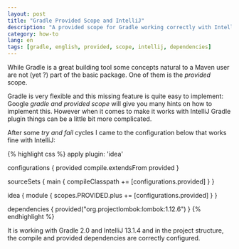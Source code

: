 ```yaml
---
layout: post
title: "Gradle Provided Scope and IntelliJ"
description: "A provided scope for Gradle working correctly with IntelliJ"
category: how-to
lang: en
tags: [gradle, english, provided, scope, intellij, dependencies]
---
```

While Gradle is a great building tool some concepts natural to a Maven user are not (yet ?) part of the basic package. One of them is the *provided* scope.

Gradle is very flexible and this missing feature is quite easy to implement: Google *gradle and provided scope* will give you many hints on how to implement this. However when it comes to make it works with IntelliJ Gradle plugin things can be a little bit more complicated.

After some *try and fail* cycles I came to the configuration below that works fine with IntelliJ:

{% highlight css %}
apply plugin: 'idea'

configurations {
    provided
    compile.extendsFrom provided
}

sourceSets {
    main { compileClasspath += [configurations.provided] }
}

idea {
    module {
        scopes.PROVIDED.plus += [configurations.provided]
    }
}

dependencies {
    provided("org.projectlombok:lombok:1.12.6")
}
{% endhighlight %}

It is working with Gradle 2.0 and IntelliJ 13.1.4 and in the project structure, the compile and provided dependencies are correctly configured.
